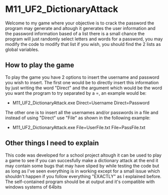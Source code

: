 # M11_UF2_DictionaryAttack
 Welcome to my game where your objective is to crack the password the program may generate and altough it generates the user information and the password information based of a list there is a small chance the program will just randomly select letters and words for a password, you may modify the code to modify that list if you wish, you should find the 2 lists as global variables.
## How to play the game
To play the game you have 2 options to insert the username and password you wish to insert.
The first one would be to directly insert this information by just writing the word "Direct" and the argument which would be the word you want the program to try separated by a =, an example would be:
- M11_UF2_DictionaryAttack.exe Direct=Username Direct=Password

The other one is to insert all the usernames and/or passwords in a file and instead of using "Direct" use "File" as shown in the following example:
- M11_UF2_DictionaryAttack.exe File=UserFile.txt File=PassFile.txt

## Other things I need to explain
This code was developed for a school project altough it can be used to play a game to see if you can succesfully make a dictionary attack at the end it may contain some bugs that may have sliped by while testing the code but as long as I've seen everything is in working except for a small issue which shouldn't happen if you follow everything "EXACTLY" as I explained before.
The self-contained program should be at output and it's compatible with windows systems of 64bits
